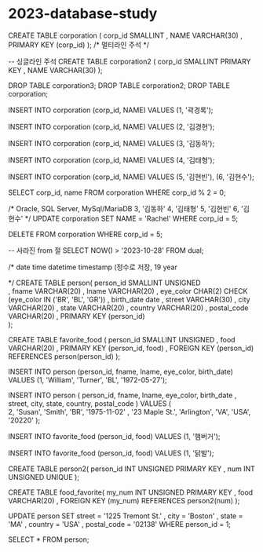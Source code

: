 # 2023-database-study
CREATE TABLE corporation (
	  corp_id SMALLINT
	, NAME VARCHAR(30)
	, PRIMARY KEY (corp_id)
);
/* 
멀티라인 주석
*/

-- 싱글라인 주석
CREATE TABLE corporation2 (
	  corp_id SMALLINT PRIMARY KEY 
	, NAME VARCHAR(30) 
); 

DROP TABLE corporation3;
DROP TABLE corporation2;
DROP TABLE corporation;



INSERT INTO corporation 
(corp_id, NAME)
VALUES
(1, '곽경록'); 

INSERT INTO corporation 
(corp_id, NAME)
VALUES
(2, '김경현'); 


INSERT INTO corporation 
(corp_id, NAME)
VALUES
(3, '김동하'); 


INSERT INTO corporation 
(corp_id, NAME)
VALUES
(4, '김태형'); 


INSERT INTO corporation 
(corp_id, NAME)
VALUES
(5, '김현빈'),
(6, '김현수');

SELECT corp_id, name 
FROM corporation
WHERE corp_id % 2 = 0;

/*
Oracle, SQL Server, MySql/MariaDB
3, '김동하'
4, '김태형'
5, '김현빈'
6, '김현수'
*/
UPDATE corporation
SET NAME = 'Rachel'
WHERE corp_id = 5;

DELETE FROM corporation
WHERE corp_id = 5;

-- 사라진 from 절
SELECT NOW() > '2023-10-28' FROM dual;


/*
date
time
datetime
timestamp (정수로 저장, 19
year

*/
CREATE TABLE person(
     person_id SMALLINT UNSIGNED  
	, fname VARCHAR(20)
	, lname VARCHAR(20)
	, eye_color CHAR(2) CHECK (eye_color IN ('BR', 'BL', 'GR'))
	, birth_date date
	, street VARCHAR(30)
	, city VARCHAR(20)
	, state VARCHAR(20)
	, country VARCHAR(20)
	, postal_code VARCHAR(20)
	, PRIMARY KEY (person_id)	
);

CREATE TABLE favorite_food (
	  person_id SMALLINT UNSIGNED
	, food VARCHAR(20)
	, PRIMARY KEY (person_id, food)
	, FOREIGN KEY (person_id) REFERENCES person(person_id)
);


INSERT INTO person
(person_id, fname, lname, eye_color, birth_date)
VALUES
(1, 'William', 'Turner', 'BL', '1972-05-27');

INSERT INTO person
(
	  person_id, fname, lname, eye_color, birth_date
	, street, city, state, country, postal_code
)
VALUES
(	  
	  2, 'Susan', 'Smith', 'BR', '1975-11-02'
	, '23 Maple St.', 'Arlington', 'VA', 'USA', '20220'
);

INSERT INTO favorite_food
(person_id, food)
VALUES
(1, '햄버거');

INSERT INTO favorite_food
(person_id, food)
VALUES
(1, '닭발');



CREATE TABLE person2(
	person_id INT UNSIGNED PRIMARY KEY
	, num INT UNSIGNED UNIQUE
);

CREATE TABLE food_favorite(
	  my_num INT UNSIGNED PRIMARY KEY
	, food VARCHAR(20)
	, FOREIGN KEY (my_num) REFERENCES person2(num)
);


UPDATE person
SET street = '1225 Tremont St.'
, city = 'Boston'
, state = 'MA'
, country = 'USA'
, postal_code = '02138'
WHERE person_id = 1;


SELECT * FROM person;
